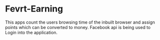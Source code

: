 # Fevrt-Earning

This apps count the users browsing time of the inbuilt browser and assign points which can be converted to money. Facebook api is being used to Login into the application.
